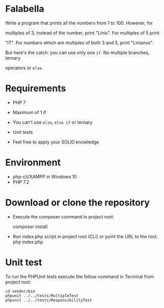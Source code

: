 # Falabella
Write a program that prints all the numbers from 1 to 100. However, for 

multiples of 3, instead of the number, print "Linio". For multiples of 5 print

"IT". For numbers which are multiples of both 3 and 5, print "Linianos".

 

But here's the catch: you can use only one `if`. No multiple branches, ternary

operators or `else`.

 # Requirements

* PHP 7

* Maximum of 1 if

* You can't use `else`, `else if` or ternary

* Unit tests

* Feel free to apply your SOLID knowledge

# Environment

* php-cli/XAMPP in Windows 10
* PHP 7.2

# Download or clone the repository

* Execute the composer command in project root:

    composer install

* Run index.php script in project root (CLI) or point the URL to the root.
    php index.php

# Unit test

To run the PHPUnit tests execute the follow command in Terminal from project root:

    cd vendor/bin
    phpunit ../../tests/MultipleTest
    phpunit ../../tests/ResponsibilityTest
